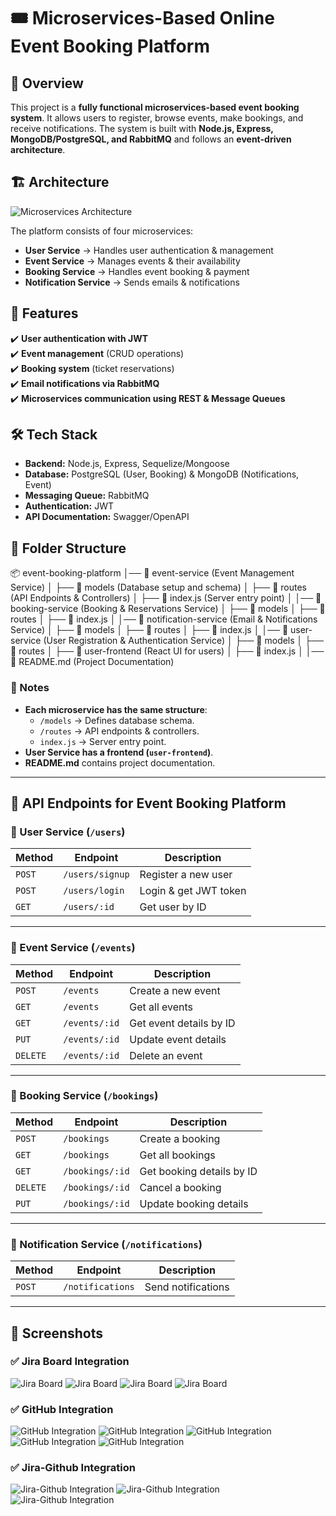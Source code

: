# 🎟️ Microservices-Based Online Event Booking Platform  

## 📌 Overview  
This project is a **fully functional microservices-based event booking system**. It allows users to register, browse events, make bookings, and receive notifications. The system is built with **Node.js, Express, MongoDB/PostgreSQL, and RabbitMQ** and follows an **event-driven architecture**.

## 🏗️ Architecture  
![Microservices Architecture](./docs/architecture-diagram.png)  

The platform consists of four microservices:
- **User Service** → Handles user authentication & management  
- **Event Service** → Manages events & their availability  
- **Booking Service** → Handles event booking & payment  
- **Notification Service** → Sends emails & notifications  

## 🚀 Features  
✔️ **User authentication with JWT**  
✔️ **Event management** (CRUD operations)  
✔️ **Booking system** (ticket reservations)  
✔️ **Email notifications via RabbitMQ**  
✔️ **Microservices communication using REST & Message Queues**  

## 🛠️ Tech Stack  
- **Backend:** Node.js, Express, Sequelize/Mongoose  
- **Database:** PostgreSQL (User, Booking) & MongoDB (Notifications, Event)  
- **Messaging Queue:** RabbitMQ  
- **Authentication:** JWT  
- **API Documentation:** Swagger/OpenAPI  

## 📂 Folder Structure  
📦 event-booking-platform
│── 📁 event-service (Event Management Service)
│ ├── 📁 models (Database setup and schema)
│ ├── 📁 routes (API Endpoints & Controllers)
│ ├── 📄 index.js (Server entry point)
│
│── 📁 booking-service (Booking & Reservations Service)
│ ├── 📁 models
│ ├── 📁 routes
│ ├── 📄 index.js
│
│── 📁 notification-service (Email & Notifications Service)
│ ├── 📁 models
│ ├── 📁 routes
│ ├── 📄 index.js
│
│── 📁 user-service (User Registration & Authentication Service)
│ ├── 📁 models
│ ├── 📁 routes
│ ├── 📁 user-frontend (React UI for users)
│ ├── 📄 index.js
│
│── 📄 README.md (Project Documentation)


### **📌 Notes**
- **Each microservice has the same structure**:  
  - `/models` → Defines database schema.  
  - `/routes` → API endpoints & controllers.  
  - `index.js` → Server entry point.  
- **User Service has a frontend (`user-frontend`)**.  
- **README.md** contains project documentation.  

---
## 📜 API Endpoints for Event Booking Platform

### **🔹 User Service (`/users`)**  
| Method | Endpoint | Description |
|--------|----------|-------------|
| `POST` | `/users/signup` | Register a new user |
| `POST` | `/users/login` | Login & get JWT token |
| `GET`  | `/users/:id` | Get user by ID |

---

### **🔹 Event Service (`/events`)**  
| Method | Endpoint | Description |
|--------|----------|-------------|
| `POST` | `/events` | Create a new event |
| `GET`  | `/events` | Get all events |
| `GET`  | `/events/:id` | Get event details by ID |
| `PUT`  | `/events/:id` | Update event details |
| `DELETE` | `/events/:id` | Delete an event |

---

### **🔹 Booking Service (`/bookings`)**  
| Method | Endpoint | Description |
|--------|----------|-------------|
| `POST` | `/bookings` | Create a booking |
| `GET`  | `/bookings` | Get all bookings |
| `GET`  | `/bookings/:id` | Get booking details by ID |
| `DELETE`  | `/bookings/:id` | Cancel a booking |
| `PUT`  | `/bookings/:id` | Update booking details |

---

### **🔹 Notification Service (`/notifications`)**  
| Method | Endpoint | Description |
|--------|----------|-------------|
| `POST` | `/notifications` | Send notifications |

---

## 📸 Screenshots

### ✅ Jira Board Integration
![Jira Board](docs/jira1.jpg)
![Jira Board](docs/jira2.jpg)
![Jira Board](docs/jira3.jpg)
![Jira Board](docs/jira4.jpg)

### ✅ GitHub Integration
![GitHub Integration](docs/githubproject.jpg)
![GitHub Integration](docs/githubproject1.jpg)
![GitHub Integration](docs/githubproject2.jpg)
![GitHub Integration](docs/githubproject4.jpg)
![GitHub Integration](docs/githubproject3.jpg)

### ✅ Jira-Github Integration
![Jira-Github Integration](docs/jira_github_integration1.jpg)
![Jira-Github Integration](docs/jira_github_integration2.jpg)
![Jira-Github Integration](docs/jira_github_integration3.jpg)


